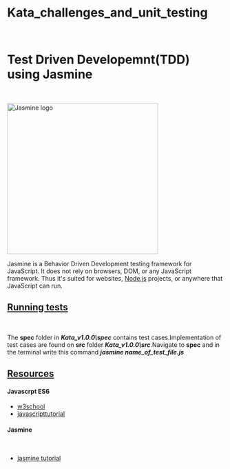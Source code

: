 # Kata_challenges_and_unit_testing

</br>
<h1>Test Driven Developemnt(TDD) using Jasmine </h1>

</br>

<p align="left">
  <img src="https://github.com/kennethmokhethi/Kata_challenges_and_unit_testing/blob/master/Kata_v1.0.0/img/jasmine.PNG" width="350" alt="Jasmine logo">
</p>

<p>Jasmine is a Behavior Driven Development testing framework for JavaScript. It does not rely on browsers, DOM, or any JavaScript framework. Thus it's suited for websites, <a href="https://nodejs.org/en/m">Node.js</a> projects, or anywhere that JavaScript can run.</p>

<h2><u>Running tests</u></h2>
</br>
<p>The <b>spec</b> folder in <b><i>Kata_v1.0.0\spec</i></b> contains test cases.Implementation of test cases are found on <b>src</b> folder <b><i>Kata_v1.0.0\src</i></b>.Navigate to <b>spec</b> and in the terminal write this command <b><i>jasmine name_of_test_file.js</i></p>

</b>
<h2><u>Resources</u></h2>

<h4>Javascrpt ES6</h4>
 <ul>
    <li><a href="https://www.w3schools.com/js/js_es6.asp">w3school</a></li>
    <li><a href="https://www.javascripttutorial.net/es6/">javascripttutorial</a></li>
 </ul>
 
 <h4>Jasmine</h4> 
 </br>
 <ul>
    <li><a href="https://jasmine.github.io/tutorials/your_first_suite">jasmine tutorial</a></li>
 </ul>
